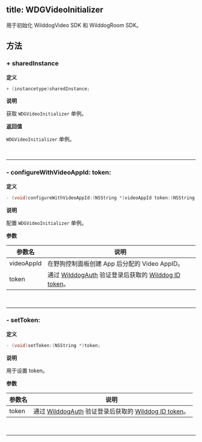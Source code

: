 title: WDGVideoInitializer
---

用于初始化 WilddogVideo SDK 和 WilddogRoom SDK。

## 方法

### + sharedInstance

**定义**

```objectivec
+ (instancetype)sharedInstance;
```

**说明**

获取 `WDGVideoInitializer` 单例。

**返回值**

`WDGVideoInitializer` 单例。

</br>

---

### - configureWithVideoAppId: token:

**定义**

```objectivec
- (void)configureWithVideoAppId:(NSString *)videoAppId token:(NSString *)token;
```

**说明**

配置 `WDGVideoInitializer` 单例。

**参数**

参数名             | 说明
------------------|------------------
videoAppId        | 在野狗控制面板创建 App 后分配的 Video AppID。
token             | 通过 [WilddogAuth](/auth/iOS/index.html) 验证登录后获取的 [Wilddog ID token](/auth/iOS/api/WDGUser.html#getTokenWithCompletion)。

</br>

---

### - setToken:

**定义**

```objectivec
- (void)setToken:(NSString *)token;
```

**说明**

用于设置 token。

**参数**

参数名             | 说明
------------------|------------------
token             | 通过 [WilddogAuth](/auth/iOS/index.html) 验证登录后获取的 [Wilddog ID token](/auth/iOS/api/WDGUser.html#getTokenWithCompletion)。

</br>

---

